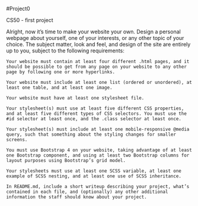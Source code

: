 #Project0

CS50 - first project

Alright, now it’s time to make your website your own. Design a personal webpage about yourself, one of your interests, or any other topic of your choice. The subject matter, look and feel, and design of the site are entirely up to you, subject to the following requirements:

    Your website must contain at least four different .html pages, and it should be possible to get from any page on your website to any other page by following one or more hyperlinks.

    Your website must include at least one list (ordered or unordered), at least one table, and at least one image.

    Your website must have at least one stylesheet file.

    Your stylesheet(s) must use at least five different CSS properties, and at least five different types of CSS selectors. You must use the #id selector at least once, and the .class selector at least once.

    Your stylesheet(s) must include at least one mobile-responsive @media query, such that something about the styling changes for smaller screens.

    You must use Bootstrap 4 on your website, taking advantage of at least one Bootstrap component, and using at least two Bootstrap columns for layout purposes using Bootstrap’s grid model.

    Your stylesheets must use at least one SCSS variable, at least one example of SCSS nesting, and at least one use of SCSS inheritance.

    In README.md, include a short writeup describing your project, what’s contained in each file, and (optionally) any other additional information the staff should know about your project.
